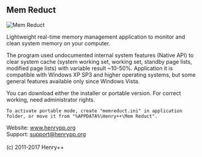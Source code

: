 ## Mem Reduct

![Mem Reduct](http://www.henrypp.org/images/memreduct.jpg)

Lightweight real-time memory management application to monitor and clean system memory on your computer.

The program used undocumented internal system features (Native API) to clear system cache (system working set, working set, standby page lists, modified page lists) with variable result ~10-50%. Application it is compatible with Windows XP SP3 and higher operating systems, but some general features available only since Windows Vista.

You can download either the installer or portable version. For correct working, need administrator rights.

```
To activate portable mode, create "memreduct.ini" in application folder, or move it from "%APPDATA%\Henry++\Mem Reduct".
```

Website: www.henrypp.org<br />
Support: support@henrypp.org<br />
<br />
(c) 2011-2017 Henry++
